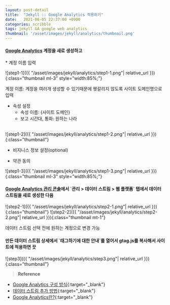 ```yaml
---
layout: post-detail
title:  "Jekyll :: Google Analytics 적용하기"
date:   2021-06-05 22:37:00 +0900
categories: scribble
tags: jekyll GA google web analytics
thumbnail: '/asset/images/jekyll/analytics/thumbnail.png'
---
```


<div markdown="1" class="stepper text mt-2">
<h4 markdown="1" data-step="1" class="title">
    <a href="https://analytics.google.com/analytics/web/provision/#/provision" target="_blank">Google Analytics</a> 계정을 새로 생성하고
</h4>
* 계정 이름 입력

![step1-1]({{ "/asset/images/jekyll/analytics/step1-1.png"| relative_url }}){:class="thumbnail ml-3" style="width:85%;"}
<p class="info ml-3">계정 이름: 계정을 여러개 생성할 수 있기때문에 헷갈리지 않도록 사이트 도메인명으로 입력</p>

* 속성 설정
    * 속성 이름: {사이트 도메인}
    * 보고 시간대, 통화: 원하는 나라
    <br/>   
![step1-2]({{ "/asset/images/jekyll/analytics/step1-2.png"| relative_url }}){:class="thumbnail"}

* 비지니스 정보 설정(optional)

* 약관 동의

![step1-3]({{ "/asset/images/jekyll/analytics/step1-3.png"| relative_url }}){:class="thumbnail ml-3" style="width:85%;"}
</div>

<div markdown="1" class="stepper text mt-2">
<h4 markdown="1" data-step="2" class="title">
    <a href="https://analytics.google.com/" target="_blank">Google Analytics 관리 콘솔</a>에서 `관리 > 데이터 스트림 > 웹 플랫폼` 탭에서 데이터 스트림을 새로 생성한 다음
</h4>

![step2-1]({{ "/asset/images/jekyll/analytics/step2-1.png"| relative_url }}){:class="thumbnail"}
![step2-2]({{ "/asset/images/jekyll/analytics/step2-2.png"| relative_url }}){:class="thumbnail mt-1"}

<p class="info">데이터 스트림 선택 전에 원하는 계정으로 변경 가능</p>

</div>

<div markdown="1" class="stepper text mt-2 mb-4">
<h4 markdown="1" data-step="3" class="title">
    만든 데이터 스트림 상세에서 `태그하기에 대한 안내`를 열어서 gtag.js를 복사해서 사이트에 적용하면 끗 
</h4>

![step3]({{ "/asset/images/jekyll/analytics/step3.png"| relative_url }}){:class="thumbnail"}
</div>


> **Reference**
* [Google Analytics 구성 방식](https://support.google.com/analytics/answer/9303323?hl=ko&utm_id=ad#zippy=%2C%EC%9D%B4-%EB%8F%84%EC%9B%80%EB%A7%90%EC%97%90%EC%84%9C%EB%8A%94-%EB%8B%A4%EC%9D%8C-%EB%82%B4%EC%9A%A9%EC%9D%84-%EB%8B%A4%EB%A3%B9%EB%8B%88%EB%8B%A4){:target="_blank"}
* [데이터 스트림 추가 방법](https://learnandcreate.tistory.com/562){:target="_blank"}
* [Google Analytics란?](https://www.hedleyonline.com/ko/blog/%EA%B5%AC%EA%B8%80-%EC%95%A0%EB%84%90%EB%A6%AC%ED%8B%B1%EC%8A%A4-ga-%EA%B0%80%EC%9D%B4%EB%93%9C%EB%B6%81/){:target="_blank"}


